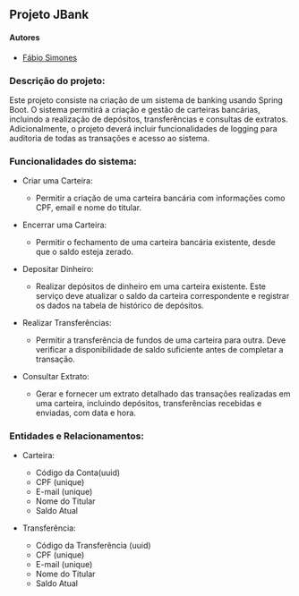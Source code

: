 ## Projeto JBank
#### Autores
- [Fábio Simones](https://github.com/FabioSimones)

### Descrição do projeto:
<p>Este projeto consiste na criação de um sistema de banking usando Spring Boot. O sistema permitirá a criação e gestão de carteiras bancárias, 
  incluindo a realização de depósitos, transferências e consultas de extratos. Adicionalmente, o projeto deverá incluir funcionalidades de 
  logging para auditoria de todas as transações e acesso ao sistema.</p>

### Funcionalidades do sistema:

<ul>
  <li>Criar uma Carteira: </li>
  <ul>
    <li>Permitir a criação de uma carteira bancária com informações como CPF, email e nome do titular.</li>
  </ul>
</ul>

  <ul>
    <li>Encerrar uma Carteira: </li>
    <ul>
      <li>Permitir o fechamento de uma carteira bancária existente, desde que o saldo esteja zerado.</li>
    </ul>
  </ul>

  <ul>
    <li>Depositar Dinheiro: </li>
    <ul>
      <li>Realizar depósitos de dinheiro em uma carteira existente. Este serviço deve atualizar o saldo da carteira correspondente e registrar 
        os dados na tabela de histórico de depósitos.
      </li>
    </ul>
  </ul>

  <ul>
    <li>Realizar Transferências: </li>
    <ul>
      <li>Permitir a transferência de fundos de uma carteira para outra. Deve verificar a disponibilidade de saldo suficiente antes de completar a transação.
      </li>
    </ul>
  </ul>

  <ul>
    <li>Consultar Extrato: </li>
    <ul>
      <li>Gerar e fornecer um extrato detalhado das transações realizadas em uma carteira, incluindo depósitos, transferências recebidas e enviadas, com data e hora.
      </li>
    </ul>
  </ul>
</ul>

### Entidades e Relacionamentos:

<ul>
  <li>Carteira:</li>
  <ul>
    <li>Código da Conta(uuid)</li>
    <li>CPF (unique)</li>
    <li>E-mail (unique)</li>
    <li>Nome do Titular</li>
    <li>Saldo Atual</li>
  </ul>
</ul>

<ul>
  <li>Transferência:</li>
  <ul>
    <li>Código da Transferência (uuid)</li>
    <li>CPF (unique)</li>
    <li>E-mail (unique)</li>
    <li>Nome do Titular</li>
    <li>Saldo Atual</li>
  </ul>
</ul>

